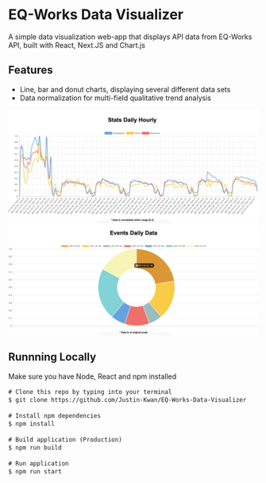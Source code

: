 # EQ-Works Data Visualizer
A simple data visualization web-app that displays API data from EQ-Works API, built with React, Next.JS and Chart.js

## Features
- Line, bar and donut charts, displaying several different data sets
- Data normalization for multi-field  qualitative trend analysis

![Image description](Multiline-Chart.png)
![Image description](Donut-Chart.png)

## Runnning Locally

  Make sure you have Node, React and npm installed

    # Clone this repo by typing into your terminal
    $ git clone https://github.com/Justin-Kwan/EQ-Works-Data-Visualizer
  
    # Install npm dependencies
    $ npm install
  
    # Build application (Production)
    $ npm run build
  
    # Run application
    $ npm run start
